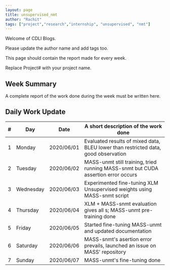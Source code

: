 ```yaml
---
layout: page
title: unsupervised_nmt
author: "Rachit"
tags: ["project","research","internship", "unsupervised", "nmt"]
---
```

Welcome of CDLI Blogs.

Please update the author name and add tags too. 

This page should contain the report made for every week.

Replace Project# with your project name.

## Week Summary

A complete report of the work done during the week must be written here. 


## Daily Work Update

|\#|Day|Date|A short description of the work done|  
|---	|---	|---	|---	|  
|1   	| Monday 	|   2020/06/01	|  Evaluated results of mixed data, BLEU lower than restricted data, good observation|  
|2   	| Tuesday  	|   2020/06/02	|  MASS-unmt still training, tried running MASS-snmt but CUDA assertion error occurs 	|  
|3   	| Wednesday  	|  2020/06/03 	|  Experimented fine-tuning XLM Unsupervised weights using MASS-snmt script 	|  
|4   	| Thursday  	|   2020/06/04	|  XLM + MASS-snmt evaluation gives all <unk>s; MASS-unmt pre-training done 	|  
|5   	| Friday  	|   2020/06/05	|  Started fine-tuning MASS-unmt and updated documentation	|  
|6   	| Saturday  	|   2020/06/06	|  MASS-snmt's asertion error prevails, launched an issue on MASS' repository 	|  
|7   	| Sunday  	|   2020/06/07	|  MASS-unmt's fine-tuning done 	|  
